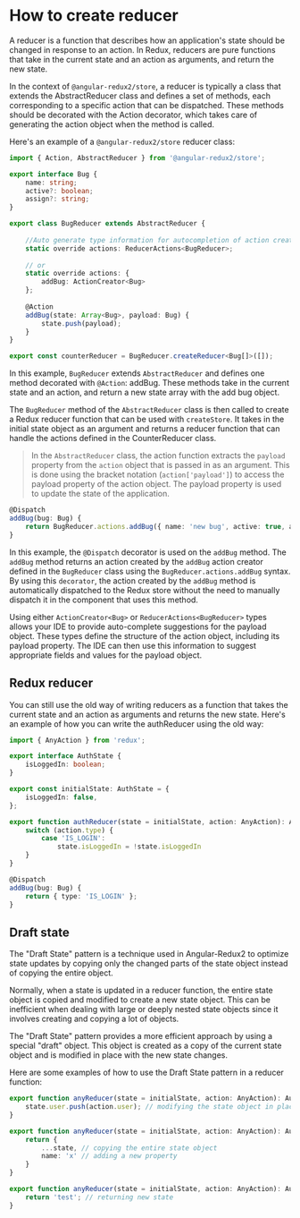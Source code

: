 # How to create reducer
A reducer is a function that describes how an application's state should be changed in response to an action.
In Redux, reducers are pure functions that take in the current state and an action as arguments, and return the new state.

In the context of `@angular-redux2/store`,
a reducer is typically a class that extends the AbstractReducer class and defines a set of methods,
each corresponding to a specific action that can be dispatched.
These methods should be decorated with the Action decorator,
which takes care of generating the action object when the method is called.

Here's an example of a `@angular-redux2/store` reducer class:
```typescript
import { Action, AbstractReducer } from '@angular-redux2/store';

export interface Bug {
    name: string;
    active?: boolean;
    assign?: string;
}

export class BugReducer extends AbstractReducer {
    
    //Auto generate type information for autocompletion of action creators in your reducer that inherit from `AbstractReducer`
    static override actions: ReducerActions<BugReducer>;
    
    // or 
    static override actions: {
        addBug: ActionCreator<Bug>
    };
    
    @Action
    addBug(state: Array<Bug>, payload: Bug) {
        state.push(payload);
    }
}

export const counterReducer = BugReducer.createReducer<Bug[]>([]);

```
In this example, `BugReducer` extends `AbstractReducer` and defines one method decorated with
`@Action`: addBug. These methods take in the current state and an action, and return a new state array with the add bug object.

The `BugReducer` method of the `AbstractReducer` class is then called to create a Redux reducer function that can be used with `createStore`. 
It takes in the initial state object as an argument and returns a reducer function that can handle the actions defined in the CounterReducer class.

> In the `AbstractReducer` class, the action function extracts the `payload` property from the `action` object that is passed in as an argument.
> This is done using the bracket notation (`action['payload']`) to access the payload property of the action object.
> The payload property is used to update the state of the application.

```typescript
@Dispatch
addBug(bug: Bug) {
    return BugReducer.actions.addBug({ name: 'new bug', active: true, assign: 'Jo' });
}
```

In this example, the `@Dispatch` decorator is used on the `addBug` method.
The `addBug` method returns an action created by the `addBug` action creator defined in the `BugReducer` class using the `BugReducer.actions.addBug` syntax.
By using this `decorator`, the action created by the `addBug` method is automatically dispatched to the Redux store without the need to manually dispatch it in the component that uses this method.

Using either `ActionCreator<Bug>` or `ReducerActions<BugReducer>` types allows your IDE to provide auto-complete suggestions for the payload object.
These types define the structure of the action object, including its payload property.
The IDE can then use this information to suggest appropriate fields and values for the payload object.

## Redux reducer
You can still use the old way of writing reducers as a function that takes the current state and an action as arguments and returns the new state.
Here's an example of how you can write the authReducer using the old way:

```typescript
import { AnyAction } from 'redux';

export interface AuthState {
    isLoggedIn: boolean;
}

export const initialState: AuthState = {
    isLoggedIn: false,
};

export function authReducer(state = initialState, action: AnyAction): AuthState {
    switch (action.type) {
        case 'IS_LOGIN':
            state.isLoggedIn = !state.isLoggedIn
    }
}
```

```typescript
@Dispatch
addBug(bug: Bug) {
    return { type: 'IS_LOGIN' };
}
```

## Draft state
The "Draft State" pattern is a technique used in Angular-Redux2 to optimize state
updates by copying only the changed parts of the state object instead of copying the entire object.

Normally, when a state is updated in a reducer function,
the entire state object is copied and modified to create a new state object.
This can be inefficient when dealing with large or deeply nested
state objects since it involves creating and copying a lot of objects.

The "Draft State" pattern provides a more efficient approach by using a special "draft" object.
This object is created as a copy of the current state object and is modified in place with the new state changes.

Here are some examples of how to use the Draft State pattern in a reducer function:
```typescript
export function anyReducer(state = initialState, action: AnyAction): AuthState {
    state.user.push(action.user); // modifying the state object in place
}
```

```typescript
export function anyReducer(state = initialState, action: AnyAction): AuthState {
    return {
        ...state, // copying the entire state object
        name: 'x' // adding a new property
    }
}
```

```typescript
export function anyReducer(state = initialState, action: AnyAction): AuthState {
    return 'test'; // returning new state
}
```


